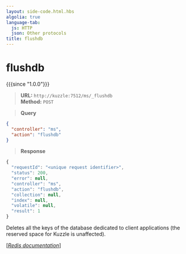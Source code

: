 ```yaml
---
layout: side-code.html.hbs
algolia: true
language-tab:
  js: HTTP
  json: Other protocols
title: flushdb
---
```


# flushdb

{{{since "1.0.0"}}}



<blockquote class="js">
<p>
<b>URL:</b> <code>http://kuzzle:7512/ms/_flushdb</code>  
<br><b>Method:</b> <code>POST</code>
</p>
</blockquote>

<blockquote class="json">
<p>
<b>Query</b>
</p>
</blockquote>


```json
{
  "controller": "ms",
  "action": "flushdb"
}
```

>**Response**

```javascript
{
  "requestId": "<unique request identifier>",
  "status": 200,
  "error": null,
  "controller": "ms",
  "action": "flushdb",
  "collection": null,
  "index": null,
  "volatile": null,
  "result": 1
}
```

Deletes all the keys of the database dedicated to client applications (the reserved space for Kuzzle is unaffected).

[[_Redis documentation_]](https://redis.io/commands/flushdb)
